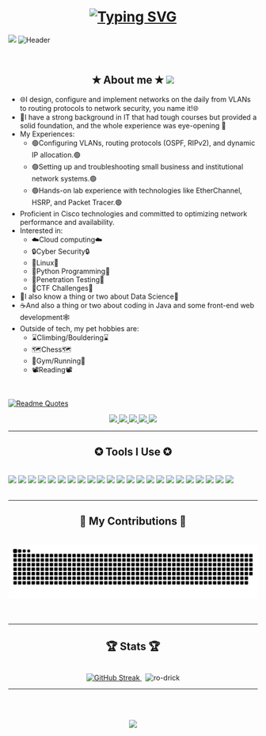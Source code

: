 <h1 align="center"><a href="https://git.io/typing-svg">
    <a href="https://git.io/typing-svg"><img src="https://readme-typing-svg.herokuapp.com?font=Gill+Sans&size=30&duration=1&pause=1000&color=FFFFFF&width=435&lines=%F0%9F%8C%B3BEN+HAWARDEN%F0%9F%8C%B3" alt="Typing SVG" /></a>
</h1>
    
![](https://komarev.com/ghpvc/?username=CptHilda0079&color=blue&style=plastic)
![Header](https://github.com/CptHilda0079/CptHilda0079/blob/main/github_header_image)

    

<br/>

<div>
    <h2 align="center">✭ About me ✭ <img src="https://img.shields.io/badge/Ask%20me-anything-1abc9c.svg"/></h2>
    <ul>
        <li>
            🌐I design, configure and implement networks on the daily from VLANs to routing protocols to network security, you name it!🌐
        </li>
        <li>📜I have a strong background in IT that had tough courses but provided a solid foundation, and the whole experience was eye-opening 📜</li>
        <li>My Experiences:
            <ul>
                <li>🟢Configuring VLANs, routing protocols (OSPF, RIPv2), and dynamic IP allocation.🟢</li>
                <li>🟢Setting up and troubleshooting small business and institutional network systems.🟢</li>
                <li>🟢Hands-on lab experience with technologies like EtherChannel, HSRP, and Packet Tracer.🟢</li>
            </ul>
        </li>
        <li>Proficient in Cisco technologies and committed to optimizing network performance and availability.</li>
        <li>Interested in:
        <ul>
            <li>☁️Cloud computing☁️</li>
            <li>🔒Cyber Security🔒</li>
            <li>🐧Linux🐧</li>
            <li>🐍Python Programming🐍</li>
            <li>🐍Penetration Testing🐍</li>
            <li>🐍CTF Challenges🐍</li>
        </ul>
        </li>
        <li>🔵I also know a thing or two about Data Science🔵</li>
        <li>☕️And also a thing or two about coding in Java and some front-end web development🕸</li>
        <li>Outside of tech, my pet hobbies are:
            <ul>
                <li>⌛️Climbing/Bouldering⌛️</li>
                <li>🗺Chess🗺</li>
                <li>📎Gym/Running📎</li>
                <li>📽Reading📽</li>
            </ul>
        </li>
    </ul>
</div>

<br/>

 [![Readme Quotes](https://quotes-github-readme.vercel.app/api?type=horizontal&theme=dark)](https://github.com/piyushsuthar/github-readme-quotes)

 
<div align="center"> 
  <a href="mailto:benhawarden@gmail.com">
    <img src="https://img.shields.io/badge/Microsoft_Outlook-0078D4?style=for-the-badge&logo=microsoft-outlook&logoColor=white" />
  </a>
    <a href= "https://twitter.com/ben-hawarden">
        <img src= "https://img.shields.io/badge/Twitter-1DA1F2?style=for-the-badge&logo=twitter&logoColor=white"/>
    </a>
  <a href="https://linkedin.com/in/ben-hawarden-8a0a98a1/" target="_blank">
    <img src="https://img.shields.io/badge/LinkedIn-0077B5?style=for-the-badge&logo=linkedin&logoColor=white" target="_blank" />
  </a>
    <a href= "https://wa.me/ben-hawarden">
        <img src= "https://img.shields.io/badge/WhatsApp-25D366?style=for-the-badge&logo=whatsapp&logoColor=white"/>
    </a>
    <a href= "https://t.me/ben-hawarden">
        <img src= "https://img.shields.io/badge/Telegram-2CA5E0?style=for-the-badge&logo=telegram&logoColor=white"/>
    </a>
</div>

 <hr/>
 
<h2 align="center">✪ Tools I Use ✪</h2>
<br/>

<div>
    <img src= "https://img.shields.io/badge/Android-3DDC84?style=for-the-badge&logo=android&logoColor=white"/>
    <img src= "https://img.shields.io/badge/Debian-A81D33?style=for-the-badge&logo=debian&logoColor=white"/>
    <img src= "https://img.shields.io/badge/iOS-000000?style=for-the-badge&logo=ios&logoColor=white"/>
    <img src= "https://img.shields.io/badge/Linux-FCC624?style=for-the-badge&logo=linux&logoColor=black"/>
    <img src= "https://img.shields.io/badge/Linux_Mint-87CF3E?style=for-the-badge&logo=linux-mint&logoColor=white"/>
    <img src= "https://img.shields.io/badge/Ubuntu-E95420?style=for-the-badge&logo=ubuntu&logoColor=white"/>
    <img src= "https://img.shields.io/badge/Windows-0078D6?style=for-the-badge&logo=windows&logoColor=white"/>
    <img src= "https://img.shields.io/badge/HTML-239120?style=for-the-badge&logo=html5&logoColor=white"/>
    <img src= "https://img.shields.io/badge/CSS-239120?&style=for-the-badge&logo=css3&logoColor=white"/>
    <img src= "https://img.shields.io/badge/Python-14354C?style=for-the-badge&logo=python&logoColor=white"/>
    <img src= "https://img.shields.io/badge/Java-ED8B00?style=for-the-badge&logo=openjdk&logoColor=white"/>
    <img src= "https://img.shields.io/badge/Markdown-000000?style=for-the-badge&logo=markdown&logoColor=white"/>
    <img src= "https://img.shields.io/badge/Shell_Script-121011?style=for-the-badge&logo=gnu-bash&logoColor=white"/>
    <img src= "https://img.shields.io/badge/MySQL-00000F?style=for-the-badge&logo=mysql&logoColor=white"/>
    <img src= "https://img.shields.io/badge/Microsoft_Excel-217346?style=for-the-badge&logo=microsoft-excel&logoColor=white"/>
    <img src= "https://img.shields.io/badge/Microsoft_Office-D83B01?style=for-the-badge&logo=microsoft-office&logoColor=white"/>
    <img src= "https://img.shields.io/badge/Powershell-2CA5E0?style=for-the-badge&logo=powershell&logoColor=white"/>
    <img src= "https://img.shields.io/badge/Visual_Studio_Code-0078D4?style=for-the-badge&logo=visual%20studio%20code&logoColor=white"/>
    <img src= "https://img.shields.io/badge/prettier-1A2C34?style=for-the-badge&logo=prettier&logoColor=F7BA3E"/>
    <img src= "https://img.shields.io/badge/Notion-000000?style=for-the-badge&logo=notion&logoColor=white"/>
    <img src= "https://img.shields.io/badge/GIT-E44C30?style=for-the-badge&logo=git&logoColor=white"/>
    <img src= "https://img.shields.io/badge/Google_chrome-4285F4?style=for-the-badge&logo=Google-chrome&logoColor=white"/>
    <img src= "https://img.shields.io/badge/Spotify-1ED760?&style=for-the-badge&logo=spotify&logoColor=white"/>
    
</div>
<br/>
<hr/>

<div align="center">
  <h2>🔷 My Contributions 🔷</h2>
  <br>
<img src="https://github.com/ro-drick/ro-drick/blob/output/github-contribution-grid-snake-dark.svg" alt="snake animation" />
  <br/><br/><br/>
</div>

<hr/>

<h2 align="center">🏆 Stats 🏆</h2>
<br>

<div align="center">
  <a href="https://git.io/streak-stats">
    <img src="https://streak-stats.demolab.com/?user=CptHilda0079&theme=merko" alt="GitHub Streak" width="400"/>
  </a>
  &nbsp; <!-- Adds space between the images -->
  <img src="https://github-readme-stats.vercel.app/api?username=CptHilda0079&show_icons=true&theme=merko&locale=en" alt="ro-drick" width="400"/>
</div>

<hr/>

<br/>
<br/>
<p align="center">
     <img src="https://capsule-render.vercel.app/api?type=waving&color=gradient&height=100&section=footer"/>
</p>

